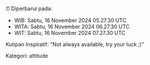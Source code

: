 ⏰ Diperbarui pada:
- WIB: Sabtu, 16 November 2024 05.27.30 UTC
- WITA: Sabtu, 16 November 2024 06.27.30 UTC
- WIT: Sabtu, 16 November 2024 07.27.30 UTC

Kutipan Inspiratif:
"Not always available, try your luck ;)"


Kategori: attitude

